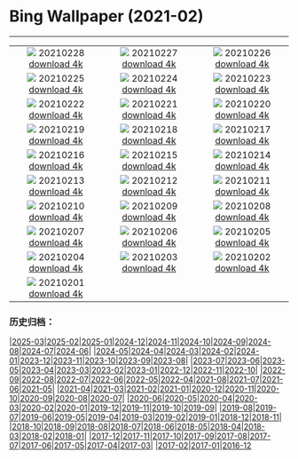# Bing Wallpaper (2021-02)
**************
| | | |
| :----: | :----: | :----: |
| ![](https://www.bing.com/th?id=OHR.BlueTitDaffs_ZH-CN3333224685_1920x1080.jpg) 20210228 [download 4k](https://www.bing.com/th?id=OHR.BlueTitDaffs_ZH-CN3333224685_UHD.jpg) | ![](https://www.bing.com/th?id=OHR.TurfHouse_ZH-CN3250210711_1920x1080.jpg) 20210227 [download 4k](https://www.bing.com/th?id=OHR.TurfHouse_ZH-CN3250210711_UHD.jpg) | ![](https://www.bing.com/th?id=OHR.SchneebergOchsenkopf_ZH-CN3115679592_1920x1080.jpg) 20210226 [download 4k](https://www.bing.com/th?id=OHR.SchneebergOchsenkopf_ZH-CN3115679592_UHD.jpg) |
| ![](https://www.bing.com/th?id=OHR.JinliStreet_ZH-CN3020276206_1920x1080.jpg) 20210225 [download 4k](https://www.bing.com/th?id=OHR.JinliStreet_ZH-CN3020276206_UHD.jpg) | ![](https://www.bing.com/th?id=OHR.Trevi_ZH-CN9831666780_1920x1080.jpg) 20210224 [download 4k](https://www.bing.com/th?id=OHR.Trevi_ZH-CN9831666780_UHD.jpg) | ![](https://www.bing.com/th?id=OHR.LeMorneBrabant_ZH-CN9699020288_1920x1080.jpg) 20210223 [download 4k](https://www.bing.com/th?id=OHR.LeMorneBrabant_ZH-CN9699020288_UHD.jpg) |
| ![](https://www.bing.com/th?id=OHR.DalmatianPelicans_ZH-CN9611080858_1920x1080.jpg) 20210222 [download 4k](https://www.bing.com/th?id=OHR.DalmatianPelicans_ZH-CN9611080858_UHD.jpg) | ![](https://www.bing.com/th?id=OHR.TheCobb_ZH-CN9310074102_1920x1080.jpg) 20210221 [download 4k](https://www.bing.com/th?id=OHR.TheCobb_ZH-CN9310074102_UHD.jpg) | ![](https://www.bing.com/th?id=OHR.Porto_ZH-CN9117852684_1920x1080.jpg) 20210220 [download 4k](https://www.bing.com/th?id=OHR.Porto_ZH-CN9117852684_UHD.jpg) |
| ![](https://www.bing.com/th?id=OHR.AABday_ZH-CN8551609592_1920x1080.jpg) 20210219 [download 4k](https://www.bing.com/th?id=OHR.AABday_ZH-CN8551609592_UHD.jpg) | ![](https://www.bing.com/th?id=OHR.Parrotfish_ZH-CN8442237302_1920x1080.jpg) 20210218 [download 4k](https://www.bing.com/th?id=OHR.Parrotfish_ZH-CN8442237302_UHD.jpg) | ![](https://www.bing.com/th?id=OHR.VerzascaValley_ZH-CN8308636990_1920x1080.jpg) 20210217 [download 4k](https://www.bing.com/th?id=OHR.VerzascaValley_ZH-CN8308636990_UHD.jpg) |
| ![](https://www.bing.com/th?id=OHR.PeritoMorenoArgentina_ZH-CN8205335022_1920x1080.jpg) 20210216 [download 4k](https://www.bing.com/th?id=OHR.PeritoMorenoArgentina_ZH-CN8205335022_UHD.jpg) | ![](https://www.bing.com/th?id=OHR.PurpleFlowers_ZH-CN7975901617_1920x1080.jpg) 20210215 [download 4k](https://www.bing.com/th?id=OHR.PurpleFlowers_ZH-CN7975901617_UHD.jpg) | ![](https://www.bing.com/th?id=OHR.OnkaparingaRiver_ZH-CN7750372049_1920x1080.jpg) 20210214 [download 4k](https://www.bing.com/th?id=OHR.OnkaparingaRiver_ZH-CN7750372049_UHD.jpg) |
| ![](https://www.bing.com/th?id=OHR.OceanHeart_ZH-CN2697021215_1920x1080.jpg) 20210213 [download 4k](https://www.bing.com/th?id=OHR.OceanHeart_ZH-CN2697021215_UHD.jpg) | ![](https://www.bing.com/th?id=OHR.BluebirdsEastern_ZH-CN2598458880_1920x1080.jpg) 20210212 [download 4k](https://www.bing.com/th?id=OHR.BluebirdsEastern_ZH-CN2598458880_UHD.jpg) | ![](https://www.bing.com/th?id=OHR.Lunarnewyear2021_ZH-CN4293313296_1920x1080.jpg) 20210211 [download 4k](https://www.bing.com/th?id=OHR.Lunarnewyear2021_ZH-CN4293313296_UHD.jpg) |
| ![](https://www.bing.com/th?id=OHR.Lunarnewyeareve2021_ZH-CN4947947831_1920x1080.jpg) 20210210 [download 4k](https://www.bing.com/th?id=OHR.Lunarnewyeareve2021_ZH-CN4947947831_UHD.jpg) | ![](https://www.bing.com/th?id=OHR.PenitentSnow_ZH-CN5304842520_1920x1080.jpg) 20210209 [download 4k](https://www.bing.com/th?id=OHR.PenitentSnow_ZH-CN5304842520_UHD.jpg) | ![](https://www.bing.com/th?id=OHR.MoonDogs_ZH-CN5201314184_1920x1080.jpg) 20210208 [download 4k](https://www.bing.com/th?id=OHR.MoonDogs_ZH-CN5201314184_UHD.jpg) |
| ![](https://www.bing.com/th?id=OHR.IceWalking_ZH-CN5122217505_1920x1080.jpg) 20210207 [download 4k](https://www.bing.com/th?id=OHR.IceWalking_ZH-CN5122217505_UHD.jpg) | ![](https://www.bing.com/th?id=OHR.SuperbOwl_ZH-CN5028336455_1920x1080.jpg) 20210206 [download 4k](https://www.bing.com/th?id=OHR.SuperbOwl_ZH-CN5028336455_UHD.jpg) | ![](https://www.bing.com/th?id=OHR.MountSefton_ZH-CN4956097627_1920x1080.jpg) 20210205 [download 4k](https://www.bing.com/th?id=OHR.MountSefton_ZH-CN4956097627_UHD.jpg) |
| ![](https://www.bing.com/th?id=OHR.TheWave_ZH-CN4856809836_1920x1080.jpg) 20210204 [download 4k](https://www.bing.com/th?id=OHR.TheWave_ZH-CN4856809836_UHD.jpg) | ![](https://www.bing.com/th?id=OHR.VosgesBioReserve_ZH-CN4762694302_1920x1080.jpg) 20210203 [download 4k](https://www.bing.com/th?id=OHR.VosgesBioReserve_ZH-CN4762694302_UHD.jpg) | ![](https://www.bing.com/th?id=OHR.MountNemrut_ZH-CN4681788604_1920x1080.jpg) 20210202 [download 4k](https://www.bing.com/th?id=OHR.MountNemrut_ZH-CN4681788604_UHD.jpg) |
| ![](https://www.bing.com/th?id=OHR.RainbowMarmot_ZH-CN4605973404_1920x1080.jpg) 20210201 [download 4k](https://www.bing.com/th?id=OHR.RainbowMarmot_ZH-CN4605973404_UHD.jpg) |  |  |

### 历史归档：

|[2025-03](bing/2025-03/2025-03.md)|[2025-02](bing/2025-02/2025-02.md)|[2025-01](bing/2025-01/2025-01.md)|[2024-12](bing/2024-12/2024-12.md)|[2024-11](bing/2024-11/2024-11.md)|[2024-10](bing/2024-10/2024-10.md)|[2024-09](bing/2024-09/2024-09.md)|[2024-08](bing/2024-08/2024-08.md)|[2024-07](bing/2024-07/2024-07.md)|[2024-06](bing/2024-06/2024-06.md)|
|[2024-05](bing/2024-05/2024-05.md)|[2024-04](bing/2024-04/2024-04.md)|[2024-03](bing/2024-03/2024-03.md)|[2024-02](bing/2024-02/2024-02.md)|[2024-01](bing/2024-01/2024-01.md)|[2023-12](bing/2023-12/2023-12.md)|[2023-11](bing/2023-11/2023-11.md)|[2023-10](bing/2023-10/2023-10.md)|[2023-09](bing/2023-09/2023-09.md)|[2023-08](bing/2023-08/2023-08.md)|
|[2023-07](bing/2023-07/2023-07.md)|[2023-06](bing/2023-06/2023-06.md)|[2023-05](bing/2023-05/2023-05.md)|[2023-04](bing/2023-04/2023-04.md)|[2023-03](bing/2023-03/2023-03.md)|[2023-02](bing/2023-02/2023-02.md)|[2023-01](bing/2023-01/2023-01.md)|[2022-12](bing/2022-12/2022-12.md)|[2022-11](bing/2022-11/2022-11.md)|[2022-10](bing/2022-10/2022-10.md)|
|[2022-09](bing/2022-09/2022-09.md)|[2022-08](bing/2022-08/2022-08.md)|[2022-07](bing/2022-07/2022-07.md)|[2022-06](bing/2022-06/2022-06.md)|[2022-05](bing/2022-05/2022-05.md)|[2022-04](bing/2022-04/2022-04.md)|[2021-08](bing/2021-08/2021-08.md)|[2021-07](bing/2021-07/2021-07.md)|[2021-06](bing/2021-06/2021-06.md)|[2021-05](bing/2021-05/2021-05.md)|
|[2021-04](bing/2021-04/2021-04.md)|[2021-03](bing/2021-03/2021-03.md)|[2021-02](bing/2021-02/2021-02.md)|[2021-01](bing/2021-01/2021-01.md)|[2020-12](bing/2020-12/2020-12.md)|[2020-11](bing/2020-11/2020-11.md)|[2020-10](bing/2020-10/2020-10.md)|[2020-09](bing/2020-09/2020-09.md)|[2020-08](bing/2020-08/2020-08.md)|[2020-07](bing/2020-07/2020-07.md)|
|[2020-06](bing/2020-06/2020-06.md)|[2020-05](bing/2020-05/2020-05.md)|[2020-04](bing/2020-04/2020-04.md)|[2020-03](bing/2020-03/2020-03.md)|[2020-02](bing/2020-02/2020-02.md)|[2020-01](bing/2020-01/2020-01.md)|[2019-12](bing/2019-12/2019-12.md)|[2019-11](bing/2019-11/2019-11.md)|[2019-10](bing/2019-10/2019-10.md)|[2019-09](bing/2019-09/2019-09.md)|
|[2019-08](bing/2019-08/2019-08.md)|[2019-07](bing/2019-07/2019-07.md)|[2019-06](bing/2019-06/2019-06.md)|[2019-05](bing/2019-05/2019-05.md)|[2019-04](bing/2019-04/2019-04.md)|[2019-03](bing/2019-03/2019-03.md)|[2019-02](bing/2019-02/2019-02.md)|[2019-01](bing/2019-01/2019-01.md)|[2018-12](bing/2018-12/2018-12.md)|[2018-11](bing/2018-11/2018-11.md)|
|[2018-10](bing/2018-10/2018-10.md)|[2018-09](bing/2018-09/2018-09.md)|[2018-08](bing/2018-08/2018-08.md)|[2018-07](bing/2018-07/2018-07.md)|[2018-06](bing/2018-06/2018-06.md)|[2018-05](bing/2018-05/2018-05.md)|[2018-04](bing/2018-04/2018-04.md)|[2018-03](bing/2018-03/2018-03.md)|[2018-02](bing/2018-02/2018-02.md)|[2018-01](bing/2018-01/2018-01.md)|
|[2017-12](bing/2017-12/2017-12.md)|[2017-11](bing/2017-11/2017-11.md)|[2017-10](bing/2017-10/2017-10.md)|[2017-09](bing/2017-09/2017-09.md)|[2017-08](bing/2017-08/2017-08.md)|[2017-07](bing/2017-07/2017-07.md)|[2017-06](bing/2017-06/2017-06.md)|[2017-05](bing/2017-05/2017-05.md)|[2017-04](bing/2017-04/2017-04.md)|[2017-03](bing/2017-03/2017-03.md)|
|[2017-02](bing/2017-02/2017-02.md)|[2017-01](bing/2017-01/2017-01.md)|[2016-12](bing/2016-12/2016-12.md)